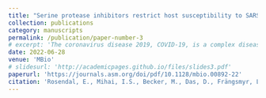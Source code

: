 ```yaml
---
title: "Serine protease inhibitors restrict host susceptibility to SARS-CoV-2 infections"
collection: publications
category: manuscripts
permalink: /publication/paper-number-3
# excerpt: 'The coronavirus disease 2019, COVID-19, is a complex disease with a wide range of symptoms from asymptomatic infections to severe acute respiratory syndrome with lethal outcome. Individual factors such as age, sex, and comorbidities increase the risk for severe infections, but other aspects, such as genetic variations, are also likely to affect the susceptibility to SARS-CoV-2 infection and disease severity. Here, we used a human 3D lung cell model based on primary cells derived from multiple donors to identity host factors that regulate SARS-CoV-2 infection. With a transcriptomics-based approach, we found that less susceptible donors show a higher expression level of serine protease inhibitors SERPINA1, SERPINE1, and SERPINE2, identifying variation in cellular serpin levels as restricting host factors for SARS-CoV-2 infection. We pinpoint their antiviral mechanism of action to inhibition of the cellular serine …'
date: 2022-06-28
venue: 'MBio'
# slidesurl: 'http://academicpages.github.io/files/slides3.pdf'
paperurl: 'https://journals.asm.org/doi/pdf/10.1128/mbio.00892-22'
citation: 'Rosendal, E., Mihai, I.S., Becker, M., Das, D., Frängsmyr, L., Persson, B.D., Rankin, G.D., Gröning, R., Trygg, J., Forsell, M. and Ankarklev, J., 2022. Serine protease inhibitors restrict host susceptibility to SARS-CoV-2 infections. <i>MBio<i/>, 13(3), pp.e00892-22.'
---
```


<!-- The contents above will be part of a list of publications, if the user clicks the link for the publication than the contents of section will be rendered as a full page, allowing you to provide more information about the paper for the reader. When publications are displayed as a single page, the contents of the above "citation" field will automatically be included below this section in a smaller font. -->